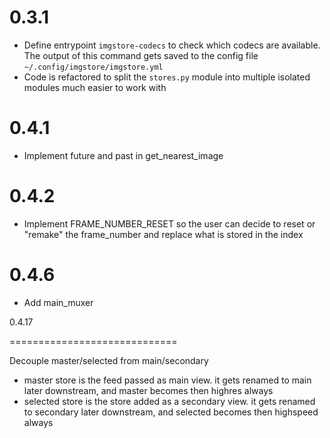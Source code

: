 
0.3.1
================

* Define entrypoint `imgstore-codecs` to check which codecs are available. The output of this command gets saved to the config file `~/.config/imgstore/imgstore.yml`
* Code is refactored to split the `stores.py` module into multiple isolated modules much easier to work with


0.4.1
==========================

* Implement future and past in get_nearest_image

0.4.2
=========================

* Implement FRAME_NUMBER_RESET so the user can decide to reset or "remake" the frame_number and replace what is stored in the index


0.4.6
============================


* Add main_muxer


0.4.17

=============================

Decouple master/selected from main/secondary

* master store is the feed passed as main view. it gets renamed to main later downstream,
and master becomes then highres always
* selected store is the store added as a secondary view. it gets renamed to secondary later downstream,
and selected becomes then highspeed always